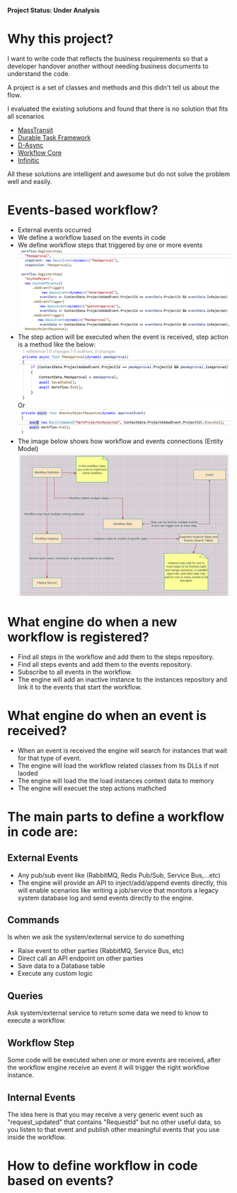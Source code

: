 **Project Status: Under Analysis**

# Why this project?
I want to write code that reflects the business requirements so that a developer handover another without needing business documents to understand the code.

A project is a set of classes and methods and this didn't tell us about the flow.


I evaluated the existing solutions and found that there is no solution that fits all scenarios
* [MassTransit](https://masstransit-project.com/)
* [Durable Task Framework](https://github.com/Azure/durabletask)
* [D-Async](https://github.com/Dasync/Dasync)
* [Workflow Core](https://github.com/danielgerlag/workflow-core)
* [Infinitic](https://github.com/infiniticio/infinitic)

All these solutions are intelligent and awesome but do not solve the problem well and easily.




# Events-based workflow?
* External events occurred
* We define a workflow based on the events in code
* We define workflow steps that triggered by one or more events
    ![Workflow based on events!](./img/define_workflow_steps.png)
* The step action will be executed when the event is received, step action is a method like the below:
    ![Workflow based on events!](./img/step_action_example.png)
    Or
    ![Workflow based on events!](./img/step_action_example2.png)
* The image below shows how workflow and events connections (Entity Model)
    ![Workflow based on events!](./img/Workflow_State_Data_Model.png)

# What engine do when a new workflow is registered?
* Find all steps in the workflow and add them to the steps repository.
* Find all steps events and add them to the events repository.
* Subscribe to all events in the workflow.
* The engine will add an inactive instance to the instances repository and link it to the events that start the workflow. 

# What engine do when an event is received?
* When an event is received the engine will search for instances that wait for that type of event.
* The engine will load the workflow related classes from its DLLs if not laoded
* The engine will load the the load instances context data to memory
* The engine will execuet the step actions mathched

# The main parts to define a workflow in code are:
## External Events
* Any pub/sub event like (RabbitMQ, Redis Pub/Sub, Service Bus,...etc)
* The engine will provide an API to inject/add/append events directly, this will enable scenarios like writing a job/service that monitors a legacy system database log and send events directly to the engine. 

## Commands
Is when we ask the system/external service to do something
* Raise event to other parties (RabbitMQ, Service Bus, etc)
* Direct call an API endpoint on other parties
* Save data to a Database table
* Execute any custom logic

## Queries
Ask system/external service to return some data we need to know to execute a workflow.

## Workflow Step
Some code will be executed when one or more events are received, after the workflow engine receive an event it will trigger the right workflow instance.

## Internal Events
The idea here is that you may receive a very generic event such as "request_updated" that contains "RequestId" but no other useful data, so you listen to that event and publish other meaningful events that you use inside the workflow.

# How to define workflow in code based on events?
